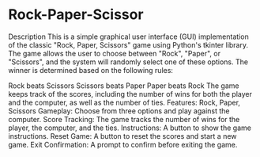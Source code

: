 # Rock-Paper-Scissor
Description
This is a simple graphical user interface (GUI) implementation of the classic "Rock, Paper, Scissors" game using Python's tkinter library. The game allows the user to choose between "Rock", "Paper", or "Scissors", and the system will randomly select one of these options. The winner is determined based on the following rules:

Rock beats Scissors
Scissors beats Paper
Paper beats Rock
The game keeps track of the scores, including the number of wins for both the player and the computer, as well as the number of ties.
Features: 
Rock, Paper, Scissors Gameplay: Choose from three options and play against the computer.
Score Tracking: The game tracks the number of wins for the player, the computer, and the ties.
Instructions: A button to show the game instructions.
Reset Game: A button to reset the scores and start a new game.
Exit Confirmation: A prompt to confirm before exiting the game.
